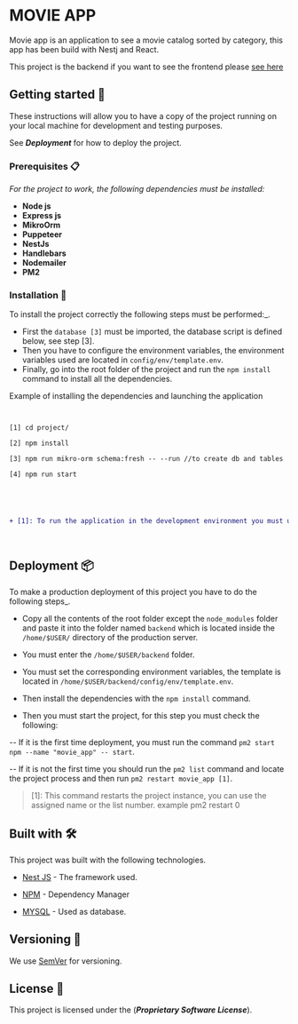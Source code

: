 

# MOVIE APP

  

Movie app is an application to see a movie catalog sorted by category, this app has been build with Nestj and React.

  

This project is the backend if you want to see the frontend please [see here](https://github.com/Trycatch-tv/team-39-frontend)

  

## Getting started 🚀

  

These instructions will allow you to have a copy of the project running on your local machine for development and testing purposes.

  

See ***Deployment*** for how to deploy the project.

  
  

### Prerequisites 📋  


_For the project to work, the following dependencies must be installed:_ 


- **Node js**
- **Express js**
- **MikroOrm**
- **Puppeteer** 
- **NestJs** 
- **Handlebars**
- **Nodemailer**
- **PM2**




### Installation 🔧

  

To install the project correctly the following steps must be performed:_.
- First the `database [3]` must be imported, the database script is defined below, see step [3].
- Then you have to configure the environment variables, the environment variables used are located in `config/env/template.env`. 
- Finally, go into the root folder of the project and run the `npm install` command to install all the dependencies.




  

Example of installing the dependencies and launching the application


```


[1] cd project/

[2] npm install

[3] npm run mikro-orm schema:fresh -- --run //to create db and tables

[4] npm run start


```



```diff



+ [1]: To run the application in the development environment you must use npm run start:dev

  


```

  
 

## Deployment 📦




To make a production deployment of this project you have to do the following steps_.



- Copy all the contents of the root folder except the `node_modules` folder and paste it into the folder named `backend` which is located inside the `/home/$USER/` directory of the production server.

- You must enter the `/home/$USER/backend` folder. 


- You must set the corresponding environment variables, the template is located in `/home/$USER/backend/config/env/template.env`. 


- Then install the dependencies with the `npm install` command.


- Then you must start the project, for this step you must check the following:


 -- If it is the first time deployment, you must run the command `pm2 start npm --name "movie_app" -- start`.


 -- If it is not the first time you should run the `pm2 list` command and locate the project process and then run `pm2 restart movie_app [1]`.




> [1]: This command restarts the project instance, you can use the assigned name or the list number. example pm2 restart 0


  

## Built with 🛠️

  

This project was built with the following technologies.

  

* [Nest JS](https://nestjs.com/) - The framework used.


* [NPM](https://www.npmjs.com/) - Dependency Manager


* [MYSQL](https://www.mysql.com/) - Used as database.

    

## Versioning 📌

  

We use [SemVer](http://semver.org/) for versioning. 

  


  

## License 📄

  

This project is licensed under the (**_Proprietary Software License_**).